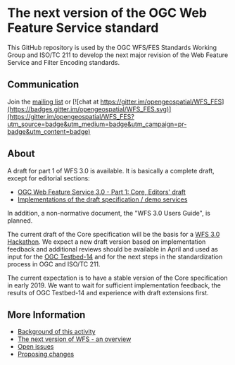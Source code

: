 # The next version of the OGC Web Feature Service standard

This GitHub repository is used by the OGC WFS/FES Standards Working Group and ISO/TC 211 to develop the next major revision of the Web Feature Service and Filter Encoding standards.

## Communication

Join the [mailing list](https://lists.opengeospatial.org/mailman/listinfo/wfs-fes.swg) or [![chat at https://gitter.im/opengeospatial/WFS_FES](https://badges.gitter.im/opengeospatial/WFS_FES.svg)](https://gitter.im/opengeospatial/WFS_FES?utm_source=badge&utm_medium=badge&utm_campaign=pr-badge&utm_content=badge)

## About

A draft for part 1 of WFS 3.0 is available. It is basically a complete draft, except for editorial sections:

* [OGC Web Feature Service 3.0 - Part 1: Core, Editors' draft](https://rawgit.com/opengeospatial/WFS_FES/master/docs/17-069.html)
* [Implementations of the draft specification / demo services](implementations.md)

In addition, a non-normative document, the "WFS 3.0 Users Guide", is planned.

The current draft of the Core specification will be the basis for a [WFS 3.0 Hackathon](https://github.com/opengeospatial/wfs3hackathon).
We expect a new draft version based on implementation feedback and additional reviews should be available in April and used as input 
for the [OGC Testbed-14](http://www.opengeospatial.org/projects/initiatives/testbed14) and for the next steps in the standardization
process in OGC and ISO/TC 211.

The current expectation is to have a stable version of the Core specification in early 2019. 
We want to wait for sufficient implementation feedback, the results of OGC Testbed-14 and experience with draft extensions first. 

## More Information

* [Background of this activity](background.md)
* [The next version of WFS - an overview](overview.md)
* [Open issues](https://github.com/opengeospatial/WFS_FES/issues)
* [Proposing changes](https://github.com/opengeospatial/WFS_FES/wiki/Propose-a-change-to-a-draft-of-a-WFS-specification-document)
